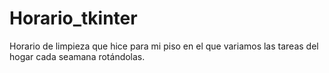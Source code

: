 # Horario_tkinter
Horario de limpieza que hice para mi piso en el que variamos las tareas del hogar cada seamana rotándolas.
